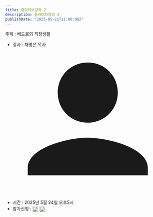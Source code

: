 ```yaml
---
title: 줌라이브강의 2 
description: 줌라이브강의 2
publishDate: "2025-05-21T11:00:00Z"
---
```


주제 : 베드로의 직장생활
- 강사 : 채명은 목사 <a href="https://learn.youngbible.com/authors/john-doe/" target="_blank" rel="noopener noreferrer"><svg xmlns="http://www.w3.org/2000/svg"
     class="inline h-4 w-4 align-text-bottom text-gray-800 dark:text-white"
     fill="currentColor"
     viewBox="0 0 24 24">
  <path d="M12 12c2.7 0 4.8-2.1 4.8-4.8S14.7 2.4 12 2.4 7.2 4.5 7.2 7.2 9.3 12 12 12zm0 2.4c-3.2 0-9.6 1.6-9.6 4.8v1.2h19.2v-1.2c0-3.2-6.4-4.8-9.6-4.8z"/>
</svg></a>
- 시간 : 2025년 5월 24일 오후5시
- 참가신청 : <span style="line-height:1;"><img src="/Insta_DM_small.png" width="18" height="18" style="display:inline; vertical-align:middle;" /></span> <span style="line-height:1;"><img src="/kakao_small.png" width="18" height="18" style="display:inline; vertical-align:middle;" /></span>
